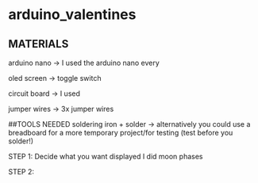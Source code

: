 # arduino_valentines

## MATERIALS
arduino nano
-> I used the arduino nano every

oled screen
-> 
toggle switch

circuit board
-> I used 

jumper wires 
-> 3x jumper wires


##TOOLS NEEDED
soldering iron + solder
-> alternatively you could use a breadboard for a more temporary project/for testing
(test before you solder!)

STEP 1: Decide what you want displayed 
I did moon phases

STEP 2:





